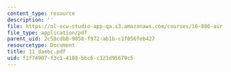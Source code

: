 ```yaml
---
content_type: resource
description: ''
file: https://ol-ocw-studio-app-qa.s3.amazonaws.com/courses/16-886-air-transportation-systems-architecting-spring-2004/f1f74907f3c14108bbc6c121d95679c5_11_daebc.pdf
file_type: application/pdf
parent_uid: 2c58cdb8-9058-f972-ab1b-c1f056feb427
resourcetype: Document
title: 11_daebc.pdf
uid: f1f74907-f3c1-4108-bbc6-c121d95679c5
---
```


